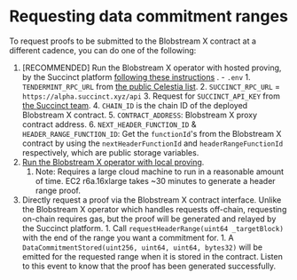 # Requesting data commitment ranges

To request proofs to be submitted to the Blobstream X contract at a
different cadence, you can do one of the following:

1. [RECOMMENDED] Run the Blobstream X operator with hosted proving, by
   the Succinct platform
   [following these instructions](https://github.com/succinctlabs/blobstreamx?tab=readme-ov-file#operator-with-hosted-proving)
   . - `.env` 1. `TENDERMINT_RPC_URL` from
   [the public Celestia list](https://docs.celestia.org/nodes/mainnet#consensus-nodes). 2. `SUCCINCT_RPC_URL` = `https://alpha.succinct.xyz/api` 3. Request for `SUCCINCT_API_KEY` from
   [the Succinct team](https://alpha.succinct.xyz/partner). 4. `CHAIN_ID` is the chain ID of the deployed Blobstream X contract. 5. `CONTRACT_ADDRESS`: Blobstream X proxy contract address. 6. `NEXT_HEADER_FUNCTION_ID` & `HEADER_RANGE_FUNCTION_ID`: Get the
   `functionId`'s from the Blobstream X contract by using the
   `nextHeaderFunctionId` and `headerRangeFunctionId` respectively,
   which are public storage variables.
2. [Run the Blobstream X operator with local proving](https://github.com/succinctlabs/blobstreamx?tab=readme-ov-file#local-proving--relaying).
   1. Note: Requires a large cloud machine to run in a reasonable
      amount of time. EC2 r6a.16xlarge takes ~30 minutes to generate a
      header range proof.
3. Directly request a proof via the Blobstream X contract interface.
   Unlike the Blobstream X operator which handles requests off-chain,
   requesting on-chain requires gas, but the proof will be generated
   and relayed by the Succinct platform. 1. Call `requestHeaderRange(uint64 _targetBlock)` with the end
   of the range you want a commitment for. 1. A `DataCommitmentStored(uint256, uint64, uint64, bytes32)`
   will be emitted for the requested range when it is stored in the
   contract. Listen to this event to know that the proof has been
   generated successfully.
